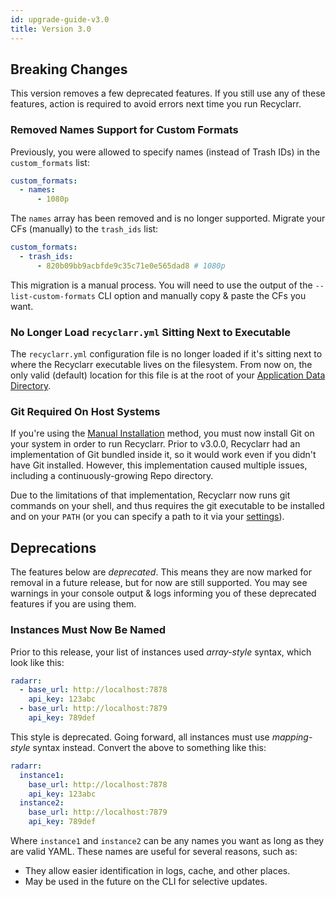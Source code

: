 ```yaml
---
id: upgrade-guide-v3.0
title: Version 3.0
---
```


## Breaking Changes

This version removes a few deprecated features. If you still use any of these features, action is
required to avoid errors next time you run Recyclarr.

### Removed Names Support for Custom Formats

Previously, you were allowed to specify names (instead of Trash IDs) in the `custom_formats` list:

```yml
custom_formats:
  - names:
      - 1080p
```

The `names` array has been removed and is no longer supported. Migrate your CFs (manually) to the
`trash_ids` list:

```yml
custom_formats:
  - trash_ids:
      - 820b09bb9acbfde9c35c71e0e565dad8 # 1080p
```

This migration is a manual process. You will need to use the output of the `--list-custom-formats`
CLI option and manually copy & paste the CFs you want.

### No Longer Load `recyclarr.yml` Sitting Next to Executable

The `recyclarr.yml` configuration file is no longer loaded if it's sitting next to where the
Recyclarr executable lives on the filesystem. From now on, the only valid (default) location for
this file is at the root of your [Application Data Directory][appdata].

[appdata]: ../file-structure.md#appdata-directory

### Git Required On Host Systems

If you're using the [Manual Installation](../installation/manual-install.md) method, you must now
install Git on your system in order to run Recyclarr. Prior to v3.0.0, Recyclarr had an
implementation of Git bundled inside it, so it would work even if you didn't have Git installed.
However, this implementation caused multiple issues, including a continuously-growing Repo
directory.

Due to the limitations of that implementation, Recyclarr now runs git commands on your shell, and
thus requires the git executable to be installed and on your `PATH` (or you can specify a path to it
via your [settings](asdf)).

## Deprecations

The features below are *deprecated*. This means they are now marked for removal in a future release,
but for now are still supported. You may see warnings in your console output & logs informing you of
these deprecated features if you are using them.

### Instances Must Now Be Named

Prior to this release, your list of instances used *array-style* syntax, which look like this:

```yml
radarr:
  - base_url: http://localhost:7878
    api_key: 123abc
  - base_url: http://localhost:7879
    api_key: 789def
```

This style is deprecated. Going forward, all instances must use *mapping-style* syntax instead.
Convert the above to something like this:

```yml
radarr:
  instance1:
    base_url: http://localhost:7878
    api_key: 123abc
  instance2:
    base_url: http://localhost:7879
    api_key: 789def
```

Where `instance1` and `instance2` can be any names you want as long as they are valid YAML. These
names are useful for several reasons, such as:

- They allow easier identification in logs, cache, and other places.
- May be used in the future on the CLI for selective updates.
